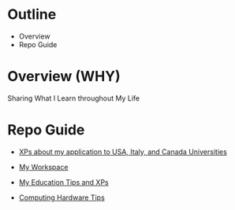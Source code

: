 # Outline

- Overview
- Repo Guide

# Overview (WHY)

Sharing What I Learn throughout My Life

# Repo Guide

- [XPs about my application to USA, Italy, and Canada Universities](Apply.md)

- [My Workspace](MyWorkspace.md)

- [My Education Tips and XPs](Education.md)

- [Computing Hardware Tips](HardwareTechnicalTips.md)
